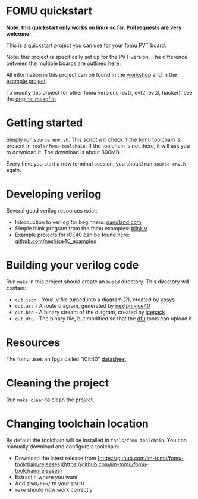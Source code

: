 # FOMU quickstart

**Note: this quickstart only works on linux so far. Pull requests are very welcome**

This is a quickstart project you can use for your [fomu PVT](https://www.crowdsupply.com/sutajio-kosagi/fomu) board.

Note: this project is specifically set up for the PVT version. The difference between the multiple boards are [outlined here](https://workshop.fomu.im/en/latest/requirements.html#which-fomu-do-i-have).

All information in this project can be found in the [workshop](https://workshop.fomu.im/en/latest/index.html) and in the [example project](https://github.com/im-tomu/fomu-workshop/tree/master/verilog/blink-expanded).

To modify this project for other fomu versions (evt1, evt2, evt3, hacker), see the [original makefile](https://github.com/im-tomu/fomu-workshop/blob/master/verilog/blink-expanded/Makefile)

# Getting started

Simply run `source env.sh`. This script will check if the fomu toolchain is present in `tools/fomu-toolchain`. If the toolchain is not there, it will ask you to download it. The download is about 300MB.

Every time you start a new terminal session, you should run `source env.h` again.

# Developing verilog 

Several good verilog resources exist:
- Introduction to verilog for beginners: [nandland.com](https://www.nandland.com/verilog/tutorials/tutorial-introduction-to-verilog-for-beginners.html)
- Simple blink program from the fomu examples: [blink.v](https://github.com/im-tomu/fomu-workshop/blob/master/verilog/blink-expanded/blink.v)
- Example projects for iCE40 can be found here: [github.com/nesl/ice40_examples](https://github.com/nesl/ice40_examples)

# Building your verilog code

Run `make` in this project should create an `build` directory. This directory will contain:
- `out.json` - Your .v file turned into a diagram (?), created by [yosys](http://www.clifford.at/yosys/)
- `out.asc` - A route diagram, generated by [nextpnr-ice40](https://github.com/YosysHQ/nextpnr)
- `out.bin` - A binary stream of the diagram, created by [icepack](http://www.clifford.at/icestorm/)
- `out.dfu` - The binary file, but modified so that the [dfu](http://dfu-util.sourceforge.net/) tools can upload it

# Resources

The fomu uses an fpga called "iCE40" [datasheet](http://www.latticesemi.com/~/media/LatticeSemi/Documents/DataSheets/iCE/iCE40LPHXFamilyDataSheet.pdf)

# Cleaning the project

Run `make clean` to clean the project.

# Changing toolchain location

By default the toolchain will be installed in `tools/fomu-toolchain`. You can manually download and configure a toolchain:
- Download the latest release from [https://github.com/im-tomu/fomu-toolchain/releases](https://github.com/im-tomu/fomu-toolchain/releases)
- Extract it where you want
- Add `$PWD/bin/` to your `$PATH`
- `make` should now work correctly

